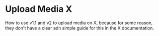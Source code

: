 # Upload Media X
 How to use v1.1 and v2 to upload media on X, because for some reason, they don't have a clear adn simple guide for this in the X documentation.

